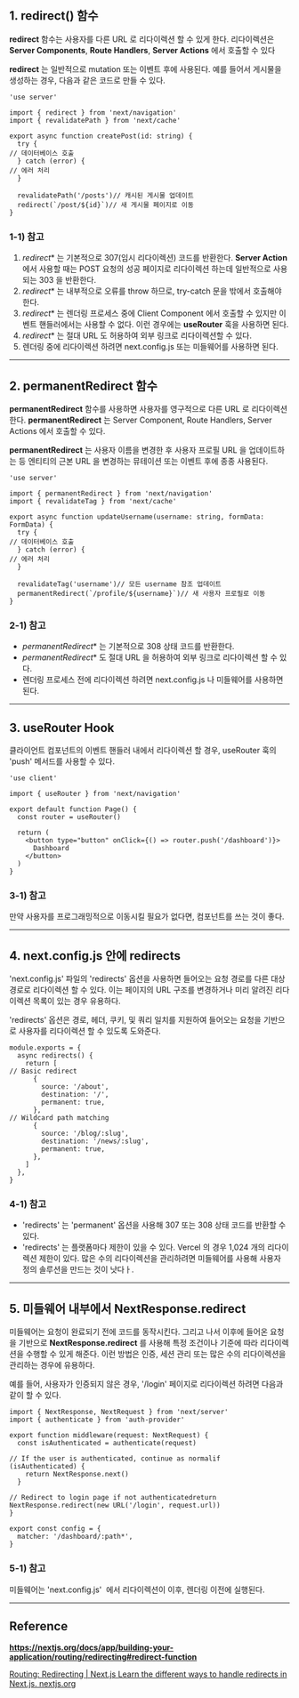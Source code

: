 ## **1. redirect() 함수**

**redirect** 함수는 사용자를 다른 URL 로 리다이렉션 할 수 있게 한다. 리다이렉션은 **Server Components**, **Route Handlers**, **Server Actions** 에서 호출할 수 있다

**redirect** 는 일반적으로 mutation 또는 이벤트 후에 사용된다. 예를 들어서 게시물을 생성하는 경우, 다음과 같은 코드로 만들 수 있다.

```
'use server'

import { redirect } from 'next/navigation'
import { revalidatePath } from 'next/cache'

export async function createPost(id: string) {
  try {
// 데이터베이스 호출
  } catch (error) {
// 에러 처리
  }

  revalidatePath('/posts')// 캐시된 게시물 업데이트
  redirect(`/post/${id}`)// 새 게시물 페이지로 이동
}
```

### **1-1) 참고**

1. *redirect** 는 기본적으로 307(임시 리다이렉션) 코드를 반환한다. **Server Action** 에서 사용할 때는 POST 요청의 성공 페이지로 리다이렉션 하는데 일반적으로 사용되는 303 을 반환한다.
2. *redirect** 는 내부적으로 오류를 throw 하므로, try-catch 문을 밖에서 호출해야 한다.
3. *redirect** 는 렌더링 프로세스 중에 Client Component 에서 호출할 수 있지만 이벤트 핸들러에서는 사용할 수 없다. 이런 경우에는 **useRouter** 훅을 사용하면 된다.
4. *redirect** 는 절대 URL 도 허용하여 외부 링크로 리다이렉션할 수 있다.
5. 렌더링 중에 리다이렉션 하려면 next.config.js 또는 미들웨어를 사용하면 된다.

---

## **2. permanentRedirect 함수**

**permanentRedirect** 함수를 사용하면 사용자를 영구적으로 다른 URL 로 리다이렉션 한다. **permanentRedirect** 는 Server Component, Route Handlers, Server Actions 에서 호출할 수 있다.

**permanentRedirect** 는 사용자 이름을 변경한 후 사용자 프로필 URL 을 업데이트하는 등 엔티티의 근본 URL 을 변경하는 뮤테이션 또는 이벤트 후에 종종 사용된다.

```
'use server'

import { permanentRedirect } from 'next/navigation'
import { revalidateTag } from 'next/cache'

export async function updateUsername(username: string, formData: FormData) {
  try {
// 데이터베이스 호출
  } catch (error) {
// 에러 처리
  }

  revalidateTag('username')// 모든 username 참조 업데이트
  permanentRedirect(`/profile/${username}`)// 새 사용자 프로필로 이동
}
```

### **2-1) 참고**

- *permanentRedirect** 는 기본적으로 308 상태 코드를 반환한다.
- *permanentRedirect** 도 절대 URL 을 허용하여 외부 링크로 리다이렉션 할 수 있다.
- 렌더링 프로세스 전에 리다이렉션 하려면 next.config.js 나 미들웨어를 사용하면 된다.

---

## **3. useRouter Hook**

클라이언트 컴포넌트의 이벤트 핸들러 내에서 리다이렉션 할 경우, useRouter 훅의 'push' 메서드를 사용할 수 있다.

```
'use client'

import { useRouter } from 'next/navigation'

export default function Page() {
  const router = useRouter()

  return (
    <button type="button" onClick={() => router.push('/dashboard')}>
      Dashboard
    </button>
  )
}
```

### **3-1) 참고**

만약 사용자를 프로그래밍적으로 이동시킬 필요가 없다면, <Link> 컴포넌트를 쓰는 것이 좋다.

---

## **4. next.config.js 안에 redirects**

'next.config.js' 파일의 'redirects' 옵션을 사용하면 들어오는 요청 경로를 다른 대상 경로로 리다이렉션 할 수 있다. 이는 페이지의 URL 구조를 변경하거나 미리 알려진 리다이렉션 목록이 있는 경우 유용하다.

'redirects' 옵션은 경로, 헤더, 쿠키, 및 쿼리 일치를 지원하여 들어오는 요청을 기반으로 사용자를 리다이렉션 할 수 있도록 도와준다.

```
module.exports = {
  async redirects() {
    return [
// Basic redirect
      {
        source: '/about',
        destination: '/',
        permanent: true,
      },
// Wildcard path matching
      {
        source: '/blog/:slug',
        destination: '/news/:slug',
        permanent: true,
      },
    ]
  },
}
```

### **4-1) 참고**

- 'redirects' 는 'permanent' 옵션을 사용해 307 또는 308 상태 코드를 반환할 수 있다.
- 'redirects' 는 플랫폼마다 제한이 있을 수 있다. Vercel 의 경우 1,024 개의 리다이렉션 제한이 있다. 많은 수의 리다이렉션을 관리하려면 미들웨어를 사용해 사용자 정의 솔루션을 만드는 것이 낫다ㅏ.

---

## **5. 미들웨어 내부에서 NextResponse.redirect**

미들웨어는 요청이 완료되기 전에 코드를 동작시킨다. 그리고 나서 이후에 들어온 요청을 기반으로 **NextResponse.redirect** 를 사용해 특정 조건이나 기준에 따라 리다이렉션을 수행할 수 있게 해준다. 이런 방법은 인증, 세션 관리 또는 많은 수의 리다이렉션을 관리하는 경우에 유용하다.

예를 들어, 사용자가 인증되지 않은 경우, '/login' 페이지로 리다이렉션 하려면 다음과 같이 할 수 있다.

```
import { NextResponse, NextRequest } from 'next/server'
import { authenticate } from 'auth-provider'

export function middleware(request: NextRequest) {
  const isAuthenticated = authenticate(request)

// If the user is authenticated, continue as normalif (isAuthenticated) {
    return NextResponse.next()
  }

// Redirect to login page if not authenticatedreturn NextResponse.redirect(new URL('/login', request.url))
}

export const config = {
  matcher: '/dashboard/:path*',
}
```

### **5-1) 참고**

미들웨어는 'next.config.js'  에서 리다이렉션이 이후, 렌더링 이전에 실행된다.

---

## **Reference**

**https://nextjs.org/docs/app/building-your-application/routing/redirecting#redirect-function**

[Routing: Redirecting | Next.js
Learn the different ways to handle redirects in Next.js.
nextjs.org](https://nextjs.org/docs/app/building-your-application/routing/redirecting#redirect-function)